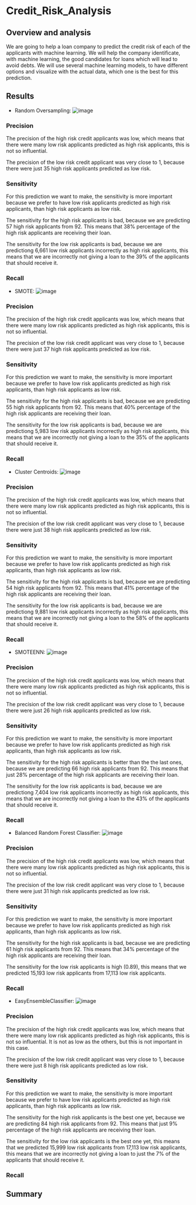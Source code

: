 # Credit_Risk_Analysis

## Overview and analysis
We are going to help a loan company to predict the credit risk of each of the applicants with machine learning. We will help the company identificate, with machine learning, the good candidates for loans which will lead to avoid debts. We will use several machine learning models, to have different options and visualize with the actual data, which one is the best for this prediction. 

## Results
- Random Oversampling: ![image](https://user-images.githubusercontent.com/113566508/220238612-4c30c816-157b-40b9-85d0-9b5ec44e61ef.png)

### Precision
The precision of the high risk credit applicants was low, which means that there were many low risk applicants predicted as high risk applicants, this is not so influential. 

The precision of the low risk credit applicant was very close to 1, because there were just 35 high risk applicants predicted as low risk. 

### Sensitivity
For this prediction we want to make, the sensitivity is more important because we prefer to have low risk applicants predicted as high risk applicants, than high risk applicants as low risk. 

The sensitivity for the high risk applicants is bad, because we are predicting 57 high risk applicants from 92. This means that 38% percentage of the high risk applicants are receiving their loan. 

The sensitivity for the low risk applicants is bad, because we are predictiong 6,661 low risk applicants incorrectly as high risk applicants, this means that we are incorrectly not giving a loan to the 39% of the applicants that should receive it. 

### Recall 


- SMOTE: ![image](https://user-images.githubusercontent.com/113566508/220239816-c8bd56aa-ffc3-4034-8702-aa36109feacf.png)

### Precision
The precision of the high risk credit applicants was low, which means that there were many low risk applicants predicted as high risk applicants, this is not so influential. 

The precision of the low risk credit applicant was very close to 1, because there were just 37 high risk applicants predicted as low risk. 

### Sensitivity
For this prediction we want to make, the sensitivity is more important because we prefer to have low risk applicants predicted as high risk applicants, than high risk applicants as low risk. 

The sensitivity for the high risk applicants is bad, because we are predicting 55 high risk applicants from 92. This means that 40% percentage of the high risk applicants are receiving their loan. 

The sensitivity for the low risk applicants is bad, because we are predictiong 5,983 low risk applicants incorrectly as high risk applicants, this means that we are incorrectly not giving a loan to the 35% of the applicants that should receive it. 

### Recall 

- Cluster Centroids: ![image](https://user-images.githubusercontent.com/113566508/220240636-e2b84ba8-f7aa-412a-af00-da0daecc8a0d.png)

### Precision
The precision of the high risk credit applicants was low, which means that there were many low risk applicants predicted as high risk applicants, this is not so influential. 

The precision of the low risk credit applicant was very close to 1, because there were just 38 high risk applicants predicted as low risk. 

### Sensitivity
For this prediction we want to make, the sensitivity is more important because we prefer to have low risk applicants predicted as high risk applicants, than high risk applicants as low risk. 

The sensitivity for the high risk applicants is bad, because we are predicting 54 high risk applicants from 92. This means that 41% percentage of the high risk applicants are receiving their loan. 

The sensitivity for the low risk applicants is bad, because we are predictiong 9,881 low risk applicants incorrectly as high risk applicants, this means that we are incorrectly not giving a loan to the 58% of the applicants that should receive it. 

### Recall

- SMOTEENN: ![image](https://user-images.githubusercontent.com/113566508/220240947-efaba62f-eb68-4fe2-a460-82602c06721f.png)

### Precision
The precision of the high risk credit applicants was low, which means that there were many low risk applicants predicted as high risk applicants, this is not so influential. 

The precision of the low risk credit applicant was very close to 1, because there were just 26 high risk applicants predicted as low risk. 

### Sensitivity
For this prediction we want to make, the sensitivity is more important because we prefer to have low risk applicants predicted as high risk applicants, than high risk applicants as low risk. 

The sensitivity for the high risk applicants is better than the the last ones, because we are predicting 66 high risk applicants from 92. This means that just 28% percentage of the high risk applicants are receiving their loan. 

The sensitivity for the low risk applicants is bad, because we are predictiong 7,404 low risk applicants incorrectly as high risk applicants, this means that we are incorrectly not giving a loan to the 43% of the applicants that should receive it. 

### Recall


- Balanced Random Forest Classifier: ![image](https://user-images.githubusercontent.com/113566508/220235475-59873341-aa77-4c3a-a2f3-1e15d2c7c753.png)

### Precision
The precision of the high risk credit applicants was low, which means that there were many low risk applicants predicted as high risk applicants, this is not so influential. 

The precision of the low risk credit applicant was very close to 1, because there were just 31 high risk applicants predicted as low risk. 

### Sensitivity
For this prediction we want to make, the sensitivity is more important because we prefer to have low risk applicants predicted as high risk applicants, than high risk applicants as low risk. 

The sensitivity for the high risk applicants is bad, because we are predicting 61 high risk applicants from 92. This means that 34% percentage of the high risk applicants are receiving their loan. 

The sensitivity for the low risk applicants is high (0.89), this means that we predicted 15,193 low risk applicants from 17,113 low risk applicants. 

### Recall 

- EasyEnsembleClassifier: ![image](https://user-images.githubusercontent.com/113566508/220242688-375b1783-8bf2-44d8-aaeb-4fc777bb4d6f.png)

### Precision
The precision of the high risk credit applicants was low, which means that there were many low risk applicants predicted as high risk applicants, this is not so influential. It is not as low as the others, but this is not important in this case. 

The precision of the low risk credit applicant was very close to 1, because there were just 8 high risk applicants predicted as low risk. 

### Sensitivity
For this prediction we want to make, the sensitivity is more important because we prefer to have low risk applicants predicted as high risk applicants, than high risk applicants as low risk. 

The sensitivity for the high risk applicants is the best one yet, because we are predicting 84 high risk applicants from 92. This means that just 9% percentage of the high risk applicants are receiving their loan. 

The sensitivity for the low risk applicants is the best one yet, this means that we predicted 15,999 low risk applicants from 17,113 low risk applicants, this means that we are incorrectly not giving a loan to just the 7% of the applicants that should receive it. 

### Recall 

## Summary




